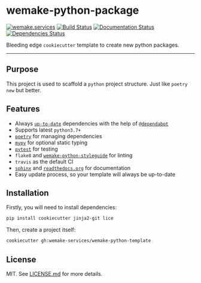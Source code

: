 # wemake-python-package

[![wemake.services](https://img.shields.io/badge/-wemake.services-green.svg?label=%20&logo=data%3Aimage%2Fpng%3Bbase64%2CiVBORw0KGgoAAAANSUhEUgAAABAAAAAQCAMAAAAoLQ9TAAAABGdBTUEAALGPC%2FxhBQAAAAFzUkdCAK7OHOkAAAAbUExURQAAAAAAAAAAAAAAAAAAAAAAAAAAAAAAAP%2F%2F%2F5TvxDIAAAAIdFJOUwAjRA8xXANAL%2Bv0SAAAADNJREFUGNNjYCAIOJjRBdBFWMkVQeGzcHAwksJnAPPZGOGAASzPzAEHEGVsLExQwE7YswCb7AFZSF3bbAAAAABJRU5ErkJggg%3D%3D)](https://github.com/wemake-services/wemake-python-package)
[![Build Status](https://travis-ci.com/wemake-services/wemake-python-package.svg?branch=master)](https://travis-ci.com/wemake-services/wemake-python-package)
[![Documentation Status](https://readthedocs.org/projects/wemake-python-package/badge/?version=latest)](http://wemake-python-package.readthedocs.io/en/latest/?badge=latest)
[![Dependencies Status](https://img.shields.io/badge/dependencies-up%20to%20date-brightgreen.svg)](https://github.com/wemake-services/wemake-python-package/pulls?utf8=%E2%9C%93&q=is%3Apr%20author%3Aapp%2Fdependabot)

Bleeding edge `cookiecutter` template to create new python packages.

---

## Purpose

This project is used to scaffold a `python` project structure.
Just like `poetry new` but better.


## Features

- Always [`up-to-date`](https://github.com/wemake-services/wemake-python-package/pulls?utf8=%E2%9C%93&q=is%3Apr%20author%3Aapp%2Fdependabot) dependencies with the help of [`@dependabot`](https://dependabot.com/)
- Supports latest `python3.7+`
- [`poetry`](https://github.com/python-poetry/poetry) for managing dependencies
- [`mypy`](https://mypy.readthedocs.io) for optional static typing
- [`pytest`](https://github.com/pytest-dev/pytest) for testing
- `flake8` and [`wemake-python-styleguide`](https://github.com/wemake-services/wemake-python-styleguide) for linting
- `travis` as the default CI
- [`sphinx`](http://www.sphinx-doc.org/en/master/) and [`readthedocs.org`](https://readthedocs.org/) for documentation
- Easy update process, so your template will always be up-to-date


## Installation

Firstly, you will need to install dependencies:

```bash
pip install cookiecutter jinja2-git lice
```

Then, create a project itself:

```bash
cookiecutter gh:wemake-services/wemake-python-template
```


## License

MIT. See [LICENSE.md](https://github.com/wemake-services/wemake-python-package/blob/master/LICENSE.md) for more details.
